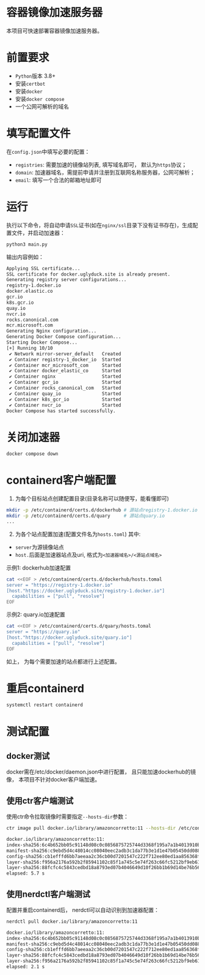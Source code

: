 # 容器镜像加速服务器
本项目可快速部署容器镜像加速服务器。

# 前置要求
- `Python`版本 3.8+
- 安装`certbot`
- 安装`docker`
- 安装`docker compose`
- 一个公网可解析的域名

# 填写配置文件
在`config.json`中填写必要的配置：
- `registries`: 需要加速的镜像站列表, 填写域名即可， 默认为`https`协议；
- `domain`: 加速器域名，需提前申请并注册到互联网名称服务器，公网可解析；
- `email`: 填写一个合法的邮箱地址即可

# 运行
执行以下命令，将自动申请`SSL`证书(如在`nginx/ssl`目录下没有证书存在)，生成配置文件，并启动加速器：
```bash
python3 main.py
```
输出内容例如：
```bash
Applying SSL certificate...
SSL certificate for docker.uglyduck.site is already present.
Generating registry server configurations...
registry-1.docker.io
docker.elastic.co
gcr.io
k8s.gcr.io
quay.io
nvcr.io
rocks.canonical.com
mcr.microsoft.com
Generating Nginx configuration...
Generating Docker Compose configuration...
Starting Docker Compose...
[+] Running 10/10
 ✔ Network mirror-server_default   Created                                                                                                                                   0.1s 
 ✔ Container registry-1_docker_io  Started                                                                                                                                   0.2s 
 ✔ Container mcr_microsoft_com     Started                                                                                                                                   0.2s 
 ✔ Container docker_elastic_co     Started                                                                                                                                   0.2s 
 ✔ Container nginx                 Started                                                                                                                                   0.2s 
 ✔ Container gcr_io                Started                                                                                                                                   0.2s 
 ✔ Container rocks_canonical_com   Started                                                                                                                                   0.2s 
 ✔ Container quay_io               Started                                                                                                                                   0.2s 
 ✔ Container k8s_gcr_io            Started                                                                                                                                   0.2s 
 ✔ Container nvcr_io               Started                                                                                                                                   0.2s 
Docker Compose has started successfully.
```

# 关闭加速器
```bash
docker compose down
```

# containerd客户端配置
1. 为每个目标站点创建配置目录(目录名称可以随便写，能看懂即可)
```bash
mkdir -p /etc/containerd/certs.d/dockerhub # 源站点registry-1.docker.io
mkdir -p /etc/containerd/certs.d/quary     # 源站点quary.io
...
```

2. 为各个站点配置加速(配置文件名为`hosts.toml`)
其中:
- `server`为源镜像站点
- `host.`后面是加速器站点及uri, 格式为`<加速器域名>/<源站点域名>`

示例1: dockerhub加速配置
```bash
cat <<EOF > /etc/containerd/certs.d/dockerhub/hosts.tomal
server = "https://registry-1.docker.io"
[host."https://docker.uglyduck.site/registry-1.docker.io"]
  capabilities = ["pull", "resolve"]
EOF
```

示例2: quary.io加速配置
```bash
cat <<EOF > /etc/containerd/certs.d/quary/hosts.tomal
server = "https://quary.io"
[host."https://docker.uglyduck.site/quary.io"]
  capabilities = ["pull", "resolve"]
EOF
```

如上， 为每个需要加速的站点都进行上述配置。

# 重启containerd
```bash
systemctl restart containerd
```

# 测试配置
## docker测试
docker需在/etc/docker/daemon.json中进行配置， 且只能加速dockerhub的镜像， 本项目不针对docker客户端加速。

## 使用ctr客户端测试
使用ctr命令拉取镜像时需要指定`--hosts-dir`参数：
```bash
ctr image pull docker.io/library/amazoncorretto:11 --hosts-dir /etc/containerd/certs.d

docker.io/library/amazoncorretto:11:                                              resolved       |++++++++++++++++++++++++++++++++++++++|
index-sha256:6c4b652bb05c91148d08c0c0856875725744d3368f195a7a1b4013910ba8efc0:    exists         |++++++++++++++++++++++++++++++++++++++|
manifest-sha256:c9ebd5d4c48014cc08040eec2adb3c1da77b3e1d1e47b05450dd088873f77c26: exists         |++++++++++++++++++++++++++++++++++++++|
config-sha256:cb1efffd6bb7aeeaa2c36cb00d7201547c222f712ee80ed1aa856368f90272a4:   exists         |++++++++++++++++++++++++++++++++++++++|
layer-sha256:f956a2176a592b2f85941102c85f1a745c5e74f263c66fc5212bf9eb619f28e1:    downloading    |+++++++++++++++++++-------------------| 31.0 MiB/59.8 MiB
layer-sha256:88fcfc4c5843cedbd18a8793ed07b4046649d10f26bb1b69d14be76b565cb914:    downloading    |++++++++++++++++++++------------------| 75.0 MiB/141.3 MiB
elapsed: 5.7 s                                                                    total:  106.0  (18.6 MiB/s)
```

## 使用nerdctl客户端测试
配置并重启containerd后， nerdctl可以自动识别到加速器配置：
```bash
nerdctl pull docker.io/library/amazoncorretto:11

docker.io/library/amazoncorretto:11:                                              resolved       |++++++++++++++++++++++++++++++++++++++|
index-sha256:6c4b652bb05c91148d08c0c0856875725744d3368f195a7a1b4013910ba8efc0:    exists         |++++++++++++++++++++++++++++++++++++++|
manifest-sha256:c9ebd5d4c48014cc08040eec2adb3c1da77b3e1d1e47b05450dd088873f77c26: exists         |++++++++++++++++++++++++++++++++++++++|
config-sha256:cb1efffd6bb7aeeaa2c36cb00d7201547c222f712ee80ed1aa856368f90272a4:   exists         |++++++++++++++++++++++++++++++++++++++|
layer-sha256:88fcfc4c5843cedbd18a8793ed07b4046649d10f26bb1b69d14be76b565cb914:    downloading    |++++++++++++++------------------------| 54.0 MiB/141.3 MiB
layer-sha256:f956a2176a592b2f85941102c85f1a745c5e74f263c66fc5212bf9eb619f28e1:    downloading    |++++++--------------------------------| 11.0 MiB/59.8 MiB
elapsed: 2.1 s                                                                    total:  65.0 M (30.9 MiB/s)
```